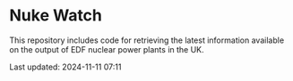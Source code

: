 # Nuke Watch

This repository includes code for retrieving the latest information available on the output of EDF nuclear power plants in the UK.

Last updated: 2024-11-11 07:11